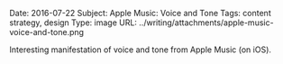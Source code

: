 Date:    2016-07-22
Subject: Apple Music: Voice and Tone
Tags:    content strategy, design
Type:    image
URL:     ../writing/attachments/apple-music-voice-and-tone.png

Interesting manifestation of voice and tone from Apple Music (on iOS).
